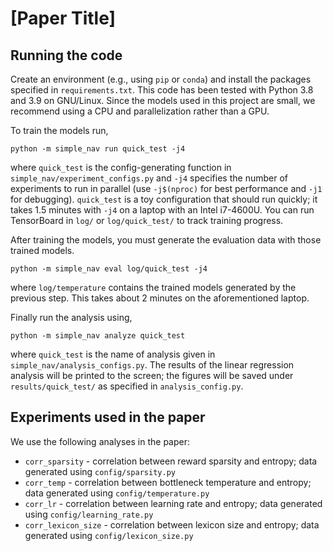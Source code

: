 # [Paper Title]


## Running the code

Create an environment (e.g., using `pip` or `conda`) and install the packages specified in `requirements.txt`.
This code has been tested with Python 3.8 and 3.9 on GNU/Linux.
Since the models used in this project are small, we recommend using a CPU and parallelization rather than a GPU.

To train the models run,
```
python -m simple_nav run quick_test -j4
```
where `quick_test` is the config-generating function in `simple_nav/experiment_configs.py` and `-j4` specifies the number of experiments to run in parallel (use `-j$(nproc)` for best performance and `-j1` for debugging).
`quick_test` is a toy configuration that should run quickly; it takes 1.5 minutes with `-j4` on a laptop with an Intel i7-4600U.
You can run TensorBoard in `log/` or `log/quick_test/` to track training progress.

After training the models, you must generate the evaluation data with those trained models.
```
python -m simple_nav eval log/quick_test -j4
```
where `log/temperature` contains the trained models generated by the previous step.
This takes about 2 minutes on the aforementioned laptop.

Finally run the analysis using,
```
python -m simple_nav analyze quick_test
```
where `quick_test` is the name of analysis given in `simple_nav/analysis_configs.py`.
The results of the linear regression analysis will be printed to the screen; the figures will be saved under `results/quick_test/` as specified in `analysis_config.py`.


## Experiments used in the paper

We use the following analyses in the paper:
- `corr_sparsity` - correlation between reward sparsity and entropy;
  data generated using `config/sparsity.py`
- `corr_temp` - correlation between bottleneck temperature and entropy;
  data generated using `config/temperature.py`
- `corr_lr` - correlation between learning rate and entropy;
  data generated using `config/learning_rate.py`
- `corr_lexicon_size` - correlation between lexicon size and entropy;
  data generated using `config/lexicon_size.py`

